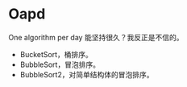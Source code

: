 # Oapd
 One algorithm per day
 能坚持很久？我反正是不信的。

 - BucketSort，桶排序。
 - BubbleSort，冒泡排序。
 - BubbleSort2，对简单结构体的冒泡排序。
